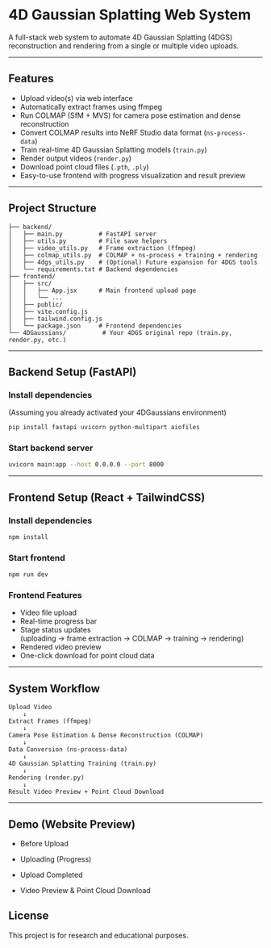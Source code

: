 # 4D Gaussian Splatting Web System

A full-stack web system to automate 4D Gaussian Splatting (4DGS) reconstruction and rendering from a single or multiple video uploads.

---

## Features

- Upload video(s) via web interface
- Automatically extract frames using ffmpeg
- Run COLMAP (SfM + MVS) for camera pose estimation and dense reconstruction
- Convert COLMAP results into NeRF Studio data format (`ns-process-data`)
- Train real-time 4D Gaussian Splatting models (`train.py`)
- Render output videos (`render.py`)
- Download point cloud files (`.pth`, `.ply`)
- Easy-to-use frontend with progress visualization and result preview

---

## Project Structure

```
├── backend/
│   ├── main.py          # FastAPI server
│   ├── utils.py         # File save helpers
│   ├── video_utils.py   # Frame extraction (ffmpeg)
│   ├── colmap_utils.py  # COLMAP + ns-process + training + rendering
│   ├── 4dgs_utils.py    # (Optional) Future expansion for 4DGS tools
│   └── requirements.txt # Backend dependencies
├── frontend/
│   ├── src/
│   │   ├── App.jsx      # Main frontend upload page
│   │   └── ...
│   ├── public/
│   ├── vite.config.js
│   ├── tailwind.config.js
│   └── package.json     # Frontend dependencies
└── 4DGaussians/          # Your 4DGS original repo (train.py, render.py, etc.)
```

---

##  Backend Setup (FastAPI)

### Install dependencies
(Assuming you already activated your 4DGaussians environment)

```bash
pip install fastapi uvicorn python-multipart aiofiles
```
### Start backend server

```bash
uvicorn main:app --host 0.0.0.0 --port 8000
```

---

## Frontend Setup (React + TailwindCSS)
### Install dependencies

```bash
npm install
```
### Start frontend

```bash
npm run dev
```
### Frontend Features

-  Video file upload  
-  Real-time progress bar  
-  Stage status updates  
  (uploading → frame extraction → COLMAP → training → rendering)  
-  Rendered video preview  
-  One-click download for point cloud data

---

## System Workflow
```
Upload Video
    ↓
Extract Frames (ffmpeg)
    ↓
Camera Pose Estimation & Dense Reconstruction (COLMAP)
    ↓
Data Conversion (ns-process-data)
    ↓
4D Gaussian Splatting Training (train.py)
    ↓
Rendering (render.py)
    ↓
Result Video Preview + Point Cloud Download
```

---

## Demo (Website Preview)

- Before Upload 

- Uploading (Progress)  

- Upload Completed

- Video Preview & Point Cloud Download 

## License
This project is for research and educational purposes.
